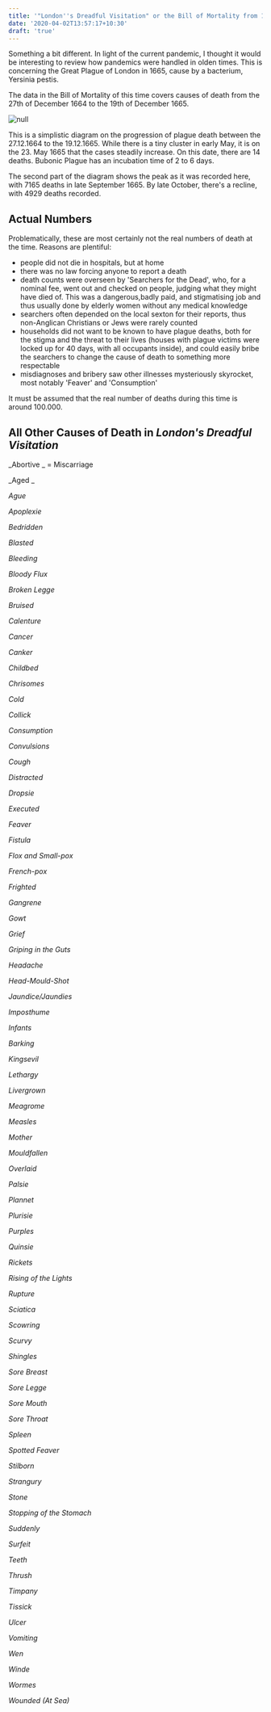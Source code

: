 ```yaml
---
title: '"London''s Dreadful Visitation" or the Bill of Mortality from 1664-65'
date: '2020-04-02T13:57:17+10:30'
draft: 'true'
---
```

Something a bit different. In light of the current pandemic, I thought it would be interesting to review how pandemics were handled in olden times. This is concerning the Great Plague of London in 1665, cause by a bacterium, Yersinia pestis. 

The data in the Bill of Mortality of this time covers causes of death from the 27th of December 1664 to the 19th of December 1665.

![null](/images/uploads/plague-1665.jpg)

This is a simplistic diagram on the progression of plague death between the 27.12.1664 to the 19.12.1665. While there is a tiny cluster in early May, it is on the 23. May 1665 that the cases steadily increase. On this date, there are 14 deaths. Bubonic Plague has an incubation time of 2 to 6 days.

The second part of the diagram shows the peak as it was recorded here, with 7165 deaths in late September 1665. By late October, there's a recline, with 4929 deaths recorded.

## Actual Numbers

Problematically, these are most certainly not the real numbers of death at the time. Reasons are plentiful: 

* people did not die in hospitals, but at home
* there was no law forcing anyone to report a death
* death counts were overseen by 'Searchers for the Dead', who, for a nominal fee, went out and checked on people, judging what they might have died of. This was a dangerous,badly paid, and stigmatising job and thus usually done by elderly women without any medical knowledge
* searchers often depended on the local sexton for their reports, thus non-Anglican Christians or Jews were rarely counted
* households did not want to be known to have plague deaths, both for the stigma and the threat to their lives (houses with plague victims were locked up for 40 days, with all occupants inside), and could easily bribe the searchers to change the cause of death to something more respectable
* misdiagnoses and bribery saw other illnesses mysteriously skyrocket, most notably 'Feaver' and 'Consumption'

It must be assumed that the real number of deaths during this time is around 100.000.

## All Other Causes of Death in _London's Dreadful Visitation_

_Abortive _ = Miscarriage

_Aged _

_Ague_

_Apoplexie_

_Bedridden_

_Blasted_

_Bleeding_

_Bloody Flux_

_Broken Legge_

_Bruised_

_Calenture_

_Cancer_

_Canker_

_Childbed_

_Chrisomes_

_Cold_

_Collick_

_Consumption_

_Convulsions_

_Cough_

_Distracted_

_Dropsie_

_Executed_

_Feaver_

_Fistula_

_Flox and Small-pox_

_French-pox_

_Frighted_

_Gangrene_

_Gowt_

_Grief_

_Griping in the Guts_

_Headache_

_Head-Mould-Shot_

_Jaundice/Jaundies_

_Imposthume_

_Infants_

_Barking_

_Kingsevil_

_Lethargy_

_Livergrown_

_Meagrome_

_Measles_

_Mother_

_Mouldfallen_

_Overlaid_

_Palsie_

_Plannet_

_Plurisie_

_Purples_

_Quinsie_

_Rickets_

_Rising of the Lights_

_Rupture_

_Sciatica_

_Scowring_

_Scurvy_

_Shingles_

_Sore Breast_

_Sore Legge_

_Sore Mouth_

_Sore Throat_

_Spleen_

_Spotted Feaver_

_Stilborn_

_Strangury_

_Stone_

_Stopping of the Stomach_

_Suddenly_

_Surfeit_

_Teeth_

_Thrush_

_Timpany_

_Tissick_

_Ulcer_

_Vomiting_

_Wen_

_Winde_

_Wormes_

_Wounded (At Sea)_
